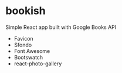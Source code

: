 # bookish

Simple React app built with Google Books API

- Favicon
- Sfondo
- Font Awesome
- Bootswatch
- react-photo-gallery
